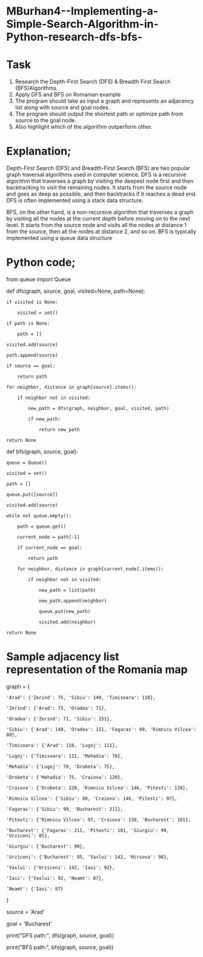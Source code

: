 # MBurhan4--Implementing-a-Simple-Search-Algorithm-in-Python-research-dfs-bfs-

# Task

1. Research the Depth-First Search (DFS) & Breadth First Search (BFS)Algorithms.
2. Apply DFS and BFS on Romanian example
3. The program should take as input a graph and represents an adjacency list along with
source and goal nodes.
4. The program should output the shortest path or optimize path from source to the goal
node.
5. Also highlight which of the algorithm outperform other.

# Explanation;
Depth-First Search (DFS) and Breadth-First Search (BFS) are two popular graph traversal algorithms used in computer science.
DFS is a recursive algorithm that traverses a graph by visiting the deepest node first and then backtracking to visit the remaining nodes. It starts from the source node and goes as deep as possible, and then backtracks if it reaches a dead end. DFS is often implemented using a stack data structure.

BFS, on the other hand, is a non-recursive algorithm that traverses a graph by visiting all the nodes at the current depth before moving on to the next level. It starts from the source node and visits all the nodes at distance 1 from the source, then all the nodes at distance 2, and so on. BFS is typically implemented using a queue data structure

# Python code;
 
 from queue import Queue

def dfs(graph, source, goal, visited=None, path=None):

    if visited is None:
    
        visited = set()
        
    if path is None:
    
        path = []
        
    visited.add(source)
    
    path.append(source)
    
    if source == goal:
    
        return path
        
    for neighbor, distance in graph[source].items():
    
        if neighbor not in visited:
        
            new_path = dfs(graph, neighbor, goal, visited, path)
            
            if new_path:
            
                return new_path
                
    return None

def bfs(graph, source, goal):

    queue = Queue()
    
    visited = set()
    
    path = []
    
    queue.put([source])
    
    visited.add(source)
    
    while not queue.empty():
    
        path = queue.get()
       
        current_node = path[-1]
        
        if current_node == goal:
        
            return path
            
        for neighbor, distance in graph[current_node].items():
        
            if neighbor not in visited:
            
                new_path = list(path)
                
                new_path.append(neighbor)
                
                queue.put(new_path)
                
                visited.add(neighbor)
                
    return None

# Sample adjacency list representation of the Romania map

graph = {

    'Arad': {'Zerind': 75, 'Sibiu': 140, 'Timisoara': 118},
    
    'Zerind': {'Arad': 75, 'Oradea': 71},
    
    'Oradea': {'Zerind': 71, 'Sibiu': 151},
    
    'Sibiu': {'Arad': 140, 'Oradea': 151, 'Fagaras': 99, 'Rimnicu Vilcea': 80},
    
    'Timisoara': {'Arad': 118, 'Lugoj': 111},
    
    'Lugoj': {'Timisoara': 111, 'Mehadia': 70},
    
    'Mehadia': {'Lugoj': 70, 'Drobeta': 75},
    
    'Drobeta': {'Mehadia': 75, 'Craiova': 120},
    
    'Craiova': {'Drobeta': 120, 'Rimnicu Vilcea': 146, 'Pitesti': 138},
    
    'Rimnicu Vilcea': {'Sibiu': 80, 'Craiova': 146, 'Pitesti': 97},
    
    'Fagaras': {'Sibiu': 99, 'Bucharest': 211},
    
    'Pitesti': {'Rimnicu Vilcea': 97, 'Craiova': 138, 'Bucharest': 101},
    
    'Bucharest': {'Fagaras': 211, 'Pitesti': 101, 'Giurgiu': 90, 'Urziceni': 85},
    
    'Giurgiu': {'Bucharest': 90},
    
    'Urziceni': {'Bucharest': 85, 'Vaslui': 142, 'Hirsova': 98},
    
    'Vaslui': {'Urziceni': 142, 'Iasi': 92},
    
    'Iasi': {'Vaslui': 92, 'Neamt': 87},
    
    'Neamt': {'Iasi': 87}
    
}

source = 'Arad'

goal = 'Bucharest'

print("DFS path:", dfs(graph, source, goal))

print("BFS path:", bfs(graph, source, goal))

